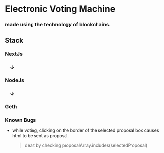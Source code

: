# Electronic Voting Machine 
### made using the technology of blockchains.
## Stack
### NextJs
### &nbsp; &nbsp; &darr;
### NodeJs
### &nbsp; &nbsp; &darr;
### Geth

### Known Bugs
* while voting, clicking on the border of the selected proposal box causes html to be sent as proposal.
  >dealt by checking proposalArray.includes(selectedProposal)